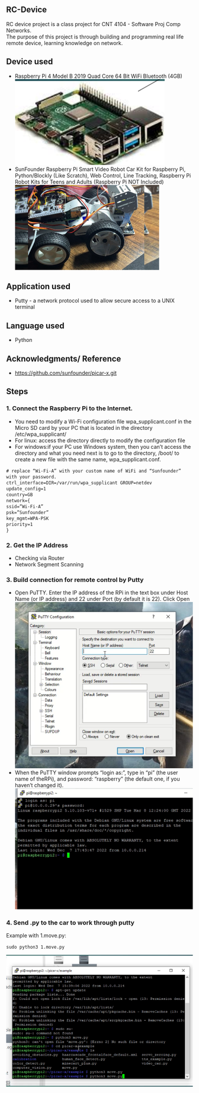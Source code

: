
## RC-Device
RC device project is a class project for CNT 4104 - Software Proj Comp Networks.<br />
The purpose of this project is through building and programming real life remote device, learning knowledge on network.<br />

## Device used
* Raspberry Pi 4 Model B 2019 Quad Core 64 Bit WiFi Bluetooth (4GB)<br />
![Sample Image](Device_structure_image/rpi.png)<br />
* SunFounder Raspberry Pi Smart Video Robot Car Kit for Raspberry Pi, Python/Blockly (Like Scratch), Web Control, Line Tracking, Raspberry Pi Robot Kits for Teens and Adults (Raspberry Pi NOT Included) <br />
![Sample Image](Device_structure_image/picar.png)<br />

## Application used
* Putty - a network protocol used to allow secure access to a UNIX terminal

## Language used
* Python

## Acknowledgments/ Reference
* https://github.com/sunfounder/picar-x.git

## Steps
### 1. Connect the Raspberry Pi to the Internet. 
* You need to modify a Wi-Fi configuration file wpa_supplicant.conf in the Micro SD card by your PC that is located in the directory /etc/wpa_supplicant/
* For linux: access the directory directly to modify the configuration file
* For windows:if your PC use Windows system, then you can’t access the directory and what you need next is to go to the directory, /boot/ to create a new file with the same name, wpa_supplicant.conf.
```
# replace “Wi-Fi-A” with your custom name of WiFi and “Sunfounder” with your password. 
ctrl_interface=DIR=/var/run/wpa_supplicant GROUP=netdev
update_config=1
country=GB
network={
ssid=”Wi-Fi-A” 
psk=”Sunfounder”
key_mgmt=WPA-PSK
priority=1
}
```
### 2. Get the IP Address
* Checking via Router
* Network Segment Scanning

### 3. Build connection for remote control by Putty
* Open PuTTY. Enter the IP address of the RPi in the text box under Host Name (or IP address) and 22 under Port (by default it is 22). Click Open<br />
![Sample Image](Device_structure_image/step3.png)
* When the PuTTY window prompts “login as:”, type in “pi” (the user name of theRPi), and password: “raspberry” (the default one, if you haven’t changed it). <br />
![Sample Image](Device_structure_image/step4.png)
### 4. Send .py to the car to work through putty
Example with 1.move.py:
```
sudo python3 1.move.py
```
![Sample Image](Device_structure_image/step5.png)
